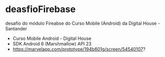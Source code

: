 # deasfioFirebase
desafio do módulo Fireabse do Curso Mobile (Android) da Digital House - Santander
* Curso Mobile Android - Digital House
* SDK Android 6 (Marshmallow) API 23
* https://marvelapp.com/prototype/194b601g/screen/54540107?
